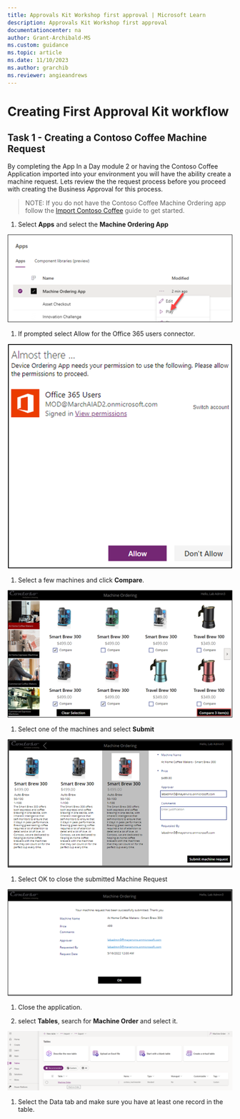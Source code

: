 ```yaml
---
title: Approvals Kit Workshop first approval | Microsoft Learn
description: Approvals Kit Workshop first approval
documentationcenter: na
author: Grant-Archibald-MS
ms.custom: guidance
ms.topic: article
ms.date: 11/10/2023
ms.author: grarchib
ms.reviewer: angieandrews
---
```


# Creating First Approval Kit workflow

## Task 1 - Creating a Contoso Coffee Machine Request

By completing the App In a Day module 2 or having the Contoso Coffee Application imported into your environment you will have the ability create a machine request. Lets review the the request process before you proceed with creating the Business Approval for this process.

> NOTE: If you do not have the Contoso Coffee Machine Ordering app follow the [Import Contoso Coffee](./import-contoso-coffee.md) guide to get started.

1. Select **Apps** and select the **Machine Ordering App**

![Screenshot of starting the Contoso Coffee Machine Ordering app](./media/machine-ordering-app-play.png)

1. If prompted select Allow for the Office 365 users connector.

![Screenshot of Power Platform Office 365 USers connection consent dialog](./media/office-365-users-connection-allow.png)

1. Select a few machines and click **Compare**.

![Screenshot of Contoso Coffee Machine Ordering app with multiple machines selected](./media/contoso-coffee-select-machines.png)

1. Select one of the machines and select **Submit**

![Screenshot of Contoso Coffee Machine Ordering app for submit screen request](./media/contoso-coffee-submit-request.png)

1. Select OK to close the submitted Machine Request

![Screenshot of Contoso Coffee Machine Ordering app for submit screen request](./media/contoso-coffee-submitted-request.png)

1. Close the application.

1. select **Tables**, search for **Machine Order** and select it.

![Screenshot of Contoso Coffee Machine Ordering app for submit screen request](./media/machine-order-table-select.png)

1. Select the Data tab and make sure you have at least one record in the table.
